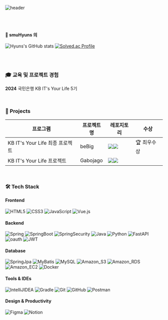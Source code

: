 <div align:center>

![header](https://capsule-render.vercel.app/api?type=cylinder&color=000000&height=150&section=header&text=smuHyuns&fontColor=ffffff&fontSize=70&animation=fadeIn&fontAlignY=55)


<br/>
<br/>

####  :wave: smuHyuns 의 
![Hyuns's GitHub stats](https://github-readme-stats.vercel.app/api?username=smuHyuns&show_icons=true&theme=radical)
[![Solved.ac Profile](http://mazassumnida.wtf/api/v2/generate_badge?boj=gustn5848)](https://solved.ac/gustn5848/)


<br/>
<br/>

### 🎓 교육 및 프로젝트 경험

**2024** 국민은행 KB IT's Your Life 5기

<br>

### 🚀 Projects

|프로그램|프로젝트명|레포지토리|수상|
|----------|------------|------|------|
|KB IT's Your Life 최종 프로젝트|beBig|<a href="https://github.com/ITYL-Bbbbick"><img src="https://img.shields.io/badge/GitHub-181717?style=flat-square&logo=github&logoColor=white"/><img src="https://img.shields.io/badge/Bbbbick-5354FF?style=flat-square&logoColor=smokewhite"/></a>|🏆 최우수상|
|KB IT's Your Life 프로젝트|Gabojago|<a href="https://github.com/smuHyuns/Gabojago"><img src="https://img.shields.io/badge/GitHub-181717?style=flat-square&logo=github&logoColor=white"/><img src="https://img.shields.io/badge/Gabojago-5354FF?style=flat-square&logoColor=smokewhite"/></a>||
<br>


### 🛠️ Tech Stack

#### Frontend
![HTML5](https://img.shields.io/badge/HTML5-E34F26?style=flat-square&logo=html5&logoColor=white)
![CSS3](https://img.shields.io/badge/CSS3-1572B6?style=flat-square&logo=css3&logoColor=white)
![JavaScript](https://img.shields.io/badge/JavaScript-F7DF1E?style=flat-square&logo=javascript&logoColor=black)
![Vue.js](https://img.shields.io/badge/Vue.js-4FC08D?style=flat-square&logo=vuedotjs&logoColor=white)
#### Backend
![Spring](https://img.shields.io/badge/Spring-6DB33F?style=flat-square&logo=spring&logoColor=white)
![SpringBoot](https://img.shields.io/badge/SpringBoot-6DB33F?style=flat-square&logo=springboot&logoColor=white)
![SpringSecurity](https://img.shields.io/badge/SpringSecurity-6DB33F?style=flat-square&logo=springsecurity&logoColor=white)
![Java](https://img.shields.io/badge/Java-007396?style=flat-square&logo=java&logoColor=white)
![Python](https://img.shields.io/badge/python-F7DF1E?style=flat-square&logo=python&logoColor=black)
![FastAPI](https://img.shields.io/badge/FastAPI-009688?style=flat-square&logo=fastapi&logoColor=white)
![oauth](https://img.shields.io/badge/oauth-4479A1?style=flat-square&logo=oauth&logoColor=white)
![JWT](https://img.shields.io/badge/JWT-007396?style=flat-square&logo=JWT&logoColor=white)
#### Database
![SpringJpa](https://img.shields.io/badge/springJpa-6DB33F?style=flat-square&logo=springJpa&logoColor=white)
![MyBatis](https://img.shields.io/badge/MyBatis-4479A1?style=flat-square&logo=MyBatis&logoColor=white)
![MySQL](https://img.shields.io/badge/MySQL-4479A1?style=flat-square&logo=mysql&logoColor=white)
![Amazon_S3](https://img.shields.io/badge/Amazon_S3-569A31?style=flat-square&logo=amazons3&logoColor=white)
![Amazon_RDS](https://img.shields.io/badge/Amazon_RDS-527FFF?style=flat-square&logo=amazonrds&logoColor=white)
![Amazon_EC2](https://img.shields.io/badge/Amazon_EC2-FF9900?style=flat-square&logo=amazonec2&logoColor=white)
![Docker](https://img.shields.io/badge/Docker-2496ED?style=flat-square&logo=docker&logoColor=white)



#### Tools & IDEs
![IntelliJIDEA](https://img.shields.io/badge/IntelliJIDEA-000000?style=flat-square&logo=IntelliJIDEA&logoColor=white)
![Gradle](https://img.shields.io/badge/Gradle-02303A?style=flat-square&logo=gradle&logoColor=white)
![Git](https://img.shields.io/badge/Git-F05032?style=flat-square&logo=git&logoColor=white)
![GitHub](https://img.shields.io/badge/GitHub-181717?style=flat-square&logo=github&logoColor=white)
![Postman](https://img.shields.io/badge/Postman-FF6C37?style=flat-square&logo=postman&logoColor=white)


#### Design & Productivity
![Figma](https://img.shields.io/badge/Figma-F24E1E?style=flat-square&logo=figma&logoColor=white)
![Notion](https://img.shields.io/badge/Notion-000000?style=flat-square&logo=notion&logoColor=white)
  
<br/>
<br/>


  
</div>


